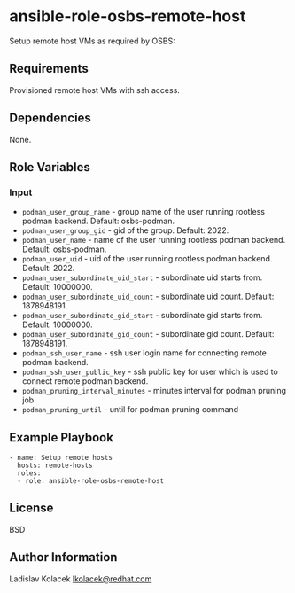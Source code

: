 ansible-role-osbs-remote-host
=============================

Setup remote host VMs as required by OSBS:


Requirements
------------

Provisioned remote host VMs with ssh access.

Dependencies
------------

None.

Role Variables
------------

### Input

* `podman_user_group_name` - group name of the user running rootless podman backend. Default: osbs-podman.
* `podman_user_group_gid` - gid of the group. Default: 2022.
* `podman_user_name` - name of the user running rootless podman backend. Default: osbs-podman.
* `podman_user_uid` - uid of the user running rootless podman backend. Default: 2022.
* `podman_user_subordinate_uid_start` - subordinate uid starts from. Default: 10000000.
* `podman_user_subordinate_uid_count` - subordinate uid count. Default: 1878948191.
* `podman_user_subordinate_gid_start` - subordinate gid starts from. Default: 10000000.
* `podman_user_subordinate_gid_count` - subordinate gid count. Default: 1878948191.
* `podman_ssh_user_name` - ssh user login name for connecting remote podman backend.
* `podman_ssh_user_public_key` - ssh public key for user which is used to connect remote podman backend.
* `podman_pruning_interval_minutes` - minutes interval for podman pruning job
* `podman_pruning_until` - until for podman pruning command

Example Playbook
----------------

    - name: Setup remote hosts
      hosts: remote-hosts
      roles:
      - role: ansible-role-osbs-remote-host

License
-------

BSD

Author Information
------------------

Ladislav Kolacek <lkolacek@redhat.com>

